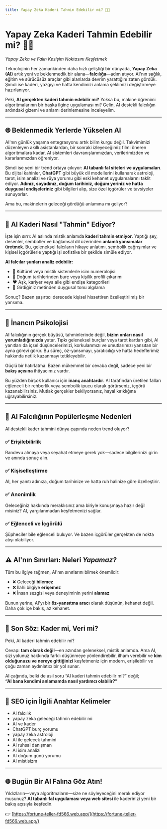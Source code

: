 ```yaml
---
title: Yapay Zeka Kaderi Tahmin Edebilir mi? 🔮✨
---
```

# Yapay Zeka Kaderi Tahmin Edebilir mi? 🔮✨  
*Yapay Zeka ve Falın Kesişim Noktasını Keşfetmek*

Teknolojinin her zamankinden daha hızlı geliştiği bir dünyada, **Yapay Zeka (AI)** artık yeni ve beklenmedik bir alana—**falcılığa**—adım atıyor. AI'nın sağlık, eğitim ve sürücüsüz araçlar gibi alanlarda devrim yarattığını zaten gördük. Şimdi ise kaderi, yazgıyı ve hatta kendimizi anlama şeklimizi değiştirmeye hazırlanıyor.

Peki, **AI gerçekten kaderi tahmin edebilir mi?** Yoksa bu, makine öğrenimi algoritmalarının bir başka ilginç uygulaması mı? Gelin, AI destekli falcılığın ardındaki gizemi ve anlamı derinlemesine inceleyelim.

---

## 🌐 Beklenmedik Yerlerde Yükselen AI

AI'nın günlük yaşama entegrasyonu artık bilim kurgu değil. Takvimimizi düzenleyen akıllı asistanlardan, bir sonraki izleyeceğimiz filmi öneren algoritmalara kadar, AI sistemleri davranışlarımızdan, verilerimizden ve kararlarımızdan öğreniyor.

Şimdi ise yeni bir trend ortaya çıkıyor: **AI tabanlı fal siteleri ve uygulamaları**. Bu dijital kahinler, **ChatGPT** gibi büyük dil modellerini kullanarak astroloji, tarot, isim analizi ve rüya yorumu gibi eski kehanet uygulamalarını taklit ediyor. **Adınız, soyadınız, doğum tarihiniz, doğum yeriniz ve hatta duygusal endişeleriniz** gibi bilgileri alıp, size özel içgörüler ve tavsiyeler sunuyorlar.

Ama bu, makinelerin geleceği gördüğü anlamına mı geliyor?

---

## 🤖 AI Kaderi Nasıl "Tahmin" Ediyor?

İşte işin sırrı: AI aslında mistik anlamda **kaderi tahmin etmiyor**. Yaptığı şey, desenler, semboller ve bağlamsal dil üzerinden **anlamlı yansımalar üretmek**. Bu, geleneksel falcıların hikaye anlatımı, sembolik çağrışımlar ve kişisel içgörülerle yaptığı işi sofistike bir şekilde simüle ediyor.

**AI falcılar şunları analiz edebilir:**

- 🧮 Kültürel veya mistik sistemlerle isim numerolojisi
- 🎂 Doğum tarihlerinden burç veya kişilik profili çıkarımı
- ❤️ Aşk, kariyer veya aile gibi endişe kategorileri
- 🧠 Girdiğiniz metinden duygusal tonu algılama

Sonuç? Bazen şaşırtıcı derecede kişisel hissettiren özelleştirilmiş bir yansıma.

---

## 🌟 İnancın Psikolojisi

AI falcılığının gerçek büyüsü, tahminlerinde değil, **bizim onları nasıl yorumladığımızda** yatar. Tıpkı geleneksel burçlar veya tarot kartları gibi, AI yanıtları da içsel düşüncelerimizi, korkularımızı ve umutlarımızı yansıtan bir ayna görevi görür. Bu süreç, öz-yansımayı, yaratıcılığı ve hatta hedeflerimiz hakkında netlik kazanmayı tetikleyebilir.

Güçlü bir hatırlatma: Bazen mükemmel bir cevaba değil, sadece yeni bir **bakış açısına** ihtiyacımız vardır.

Bu yüzden birçok kullanıcı için **inanç anahtardır**. AI tarafından üretilen falları eğlenceli bir rehberlik veya sembolik ipucu olarak görürseniz, içgörü kazanabilirsiniz. Mutlak gerçekler bekliyorsanız, hayal kırıklığına uğrayabilirsiniz.

---

## 🧭 AI Falcılığının Popülerleşme Nedenleri

AI destekli kader tahmini dünya çapında neden trend oluyor?

### ✅ Erişilebilirlik
Randevu almaya veya seyahat etmeye gerek yok—sadece bilgilerinizi girin ve anında sonuç alın.

### ✅ Kişiselleştirme
AI, her yanıtı adınıza, doğum tarihinize ve hatta ruh halinize göre özelleştirir.

### ✅ Anonimlik
Geleceğiniz hakkında meraklısınız ama biriyle konuşmaya hazır değil misiniz? AI, yargılanmadan keşfetmenizi sağlar.

### ✅ Eğlenceli ve İçgörülü
Şüpheciler bile eğlenceli buluyor. Ve bazen içgörüler gerçekten de nokta atışı olabiliyor.

---

## ⚠️ AI'nın Sınırları: Neleri *Yapamaz?*

Tüm bu ilgiye rağmen, AI'nın sınırlarını bilmek önemlidir:

- ❌ Geleceği **bilemez**
- ❌ İlahi bilgiye **erişemez**
- ❌ İnsan sezgisi veya deneyiminin yerini **alamaz**

Bunun yerine, AI'yı bir **öz-yansıtma aracı** olarak düşünün, kehanet değil. Daha çok içe bakış, az kehanet.

---

## 💬 Son Söz: Kader mi, Veri mi?

Peki, AI kaderi tahmin edebilir mi?

Cevap: **tam olarak değil**—en azından geleneksel, mistik anlamda. Ama AI, sizi yolunuz hakkında farklı düşünmeye yönlendirebilir, ilham verebilir ve **kim olduğunuzu ve nereye gittiğinizi** keşfetmeniz için modern, erişilebilir ve çoğu zaman aydınlatıcı bir yol sunar.

AI çağında, belki de asıl soru “AI kaderi tahmin edebilir mi?” değil;  
**“AI bana kendimi anlamamda nasıl yardımcı olabilir?”**

---

## 🧠 SEO için İlgili Anahtar Kelimeler

- AI falcılık  
- yapay zeka geleceği tahmin edebilir mi  
- AI ve kader  
- ChatGPT burç yorumu  
- yapay zeka astroloji  
- AI ile gelecek tahmini  
- AI ruhsal danışman  
- AI isim analizi  
- AI doğum günü yorumu  
- AI mistisizm  

---

## 🌐 Bugün Bir AI Falına Göz Atın!

Yıldızların—veya algoritmaların—size ne söyleyeceğini merak ediyor musunuz? **AI tabanlı fal uygulaması veya web sitesi** ile kaderinizi yeni bir bakış açısıyla keşfedin.

👉 [https://fortune-teller-fd566.web.app/](https://fortune-teller-fd566.web.app/)